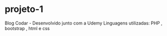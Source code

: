 # projeto-1

Blog Codar - Desenvolvido junto com a Udemy 
Linguagens utilizadas: PHP , bootstrap , html e css
